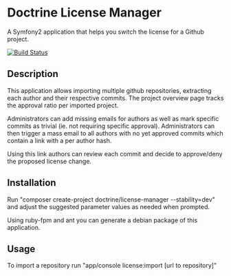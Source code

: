 # Doctrine License Manager

A Symfony2 application that helps you switch the license for a Github project.

[![Build Status](https://travis-ci.org/beberlei/license-manager.png?branch=master)](https://travis-ci.org/beberlei/license-manager)

Description
-----------

This application allows importing multiple github repositories, extracting each author
and their respective commits. The project overview page tracks the approval ratio per
imported project.

Administrators can add missing emails for authors as well as mark specific commits as
trivial (ie. not requiring specific approval). Administrators can then trigger a mass
email to all authors with no yet approved commits which contain a link with a per
author hash.

Using this link authors can review each commit and decide to approve/deny the proposed
license change.

Installation
------------

Run "composer create-project doctrine/license-manager --stability=dev" and
adjust the suggested parameter values as needed when prompted.

Using ruby-fpm and ant you can generate a debian package of this application.

Usage
-----

To import a repository run "app/console license:import [url to repository]"